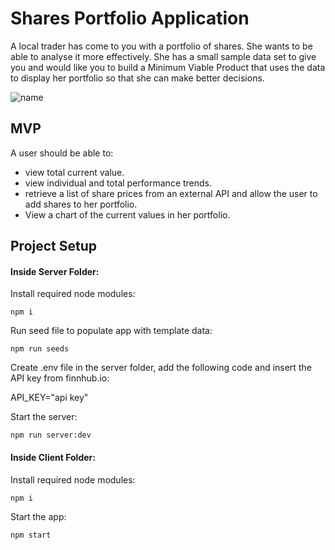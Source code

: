 # Shares Portfolio Application

A local trader has come to you with a portfolio of shares. She wants to be able to analyse it more effectively. She has a small sample data set to give you and would like you to build a Minimum Viable Product that uses the data to display her portfolio so that she can make better decisions.

![name](https://github.com/Neil-Burgoyne/Shares-Portfolio-Application/blob/main/Diagrams/Shares%20App%20Homepage.png)

## MVP

A user should be able to:

- view total current value.
- view individual and total performance trends.
- retrieve a list of share prices from an external API and allow the user to add shares to her portfolio.
- View a chart of the current values in her portfolio.

## Project Setup

#### Inside Server Folder:

Install required node modules:
```
npm i
```
Run seed file to populate app with template data:
```
npm run seeds
```
Create .env file in the server folder, add the following code and insert the API key from finnhub.io:

API_KEY="api key"

Start the server:
```
npm run server:dev
```
#### Inside Client Folder:

Install required node modules:
```
npm i
```
Start the app:
```
npm start
```